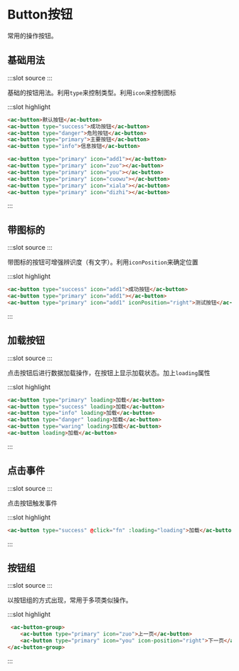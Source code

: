 # Button按钮
常用的操作按钮。
## 基础用法
<demo-block>
:::slot source
<button-base></button-base>
<button-icon></button-icon>
:::

基础的按钮用法。利用`type`来控制类型。利用`icon`来控制图标

:::slot highlight
```html
<ac-button>默认按钮</ac-button>
<ac-button type="success">成功按钮</ac-button>
<ac-button type="danger">危险按钮</ac-button>
<ac-button type="primary">主要按钮</ac-button>
<ac-button type="info">信息按钮</ac-button>

<ac-button type="primary" icon="add1"></ac-button>
<ac-button type="primary" icon="zuo"></ac-button>
<ac-button type="primary" icon="you"></ac-button>
<ac-button type="primary" icon="cuowu"></ac-button>
<ac-button type="primary" icon="xiala"></ac-button>
<ac-button type="primary" icon="dizhi"></ac-button>
```
:::
</demo-block>


## 带图标的
<demo-block>
:::slot source
<button-button-icon></button-button-icon>
:::

带图标的按钮可增强辨识度（有文字）。利用`iconPosition`来确定位置

:::slot highlight
```html
<ac-button type="success" icon="add1">成功按钮</ac-button>
<ac-button type="primary" icon="add1"></ac-button>
<ac-button type="primary" icon="add1" iconPosition="right">测试按钮</ac-button>
```
:::
</demo-block>

## 加载按钮
<demo-block>
:::slot source
<button-loading></button-loading>
:::

点击按钮后进行数据加载操作，在按钮上显示加载状态。加上`loading`属性

:::slot highlight
```html
<ac-button type="primary" loading>加载</ac-button>
<ac-button type="success" loading>加载</ac-button>
<ac-button type="info" loading>加载</ac-button>
<ac-button type="danger" loading>加载</ac-button>
<ac-button type="waring" loading>加载</ac-button>
<ac-button loading>加载</ac-button>
```
:::
</demo-block>

## 点击事件
<demo-block>
:::slot source
<button-click></button-click>
:::

点击按钮触发事件

:::slot highlight
```html
<ac-button type="success" @click="fn" :loading="loading">加载</ac-button>
```
:::
</demo-block>


## 按钮组
<demo-block>
:::slot source
<button-group></button-group>
:::

以按钮组的方式出现，常用于多项类似操作。

:::slot highlight
```html
 <ac-button-group>
    <ac-button type="primary" icon="zuo">上一页</ac-button>
    <ac-button type="primary" icon="you" icon-position="right">下一页</ac-button>
</ac-button-group>
```
:::
</demo-block>
